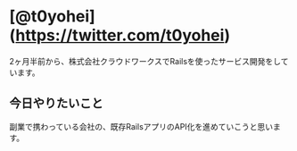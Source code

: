 # \[@t0yohei\](https://twitter.com/t0yohei)

2ヶ月半前から、株式会社クラウドワークスでRailsを使ったサービス開発をしています。

## 今日やりたいこと

副業で携わっている会社の、既存RailsアプリのAPI化を進めていこうと思います。
